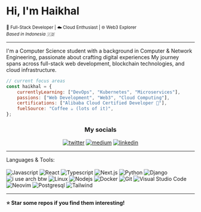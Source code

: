 # Hi, I'm Haikhal

<sup>🚀 Full-Stack Developer | ☁️ Cloud Enthusiast | 🌐 Web3 Explorer</sup> <br/> 
_<sup>Based in Indonesia 🇮🇩_</sup>
___
I'm a Computer Science student with a background in Computer & Network Engineering, passionate about crafting digital experiences My journey spans across full-stack web development, blockchain technologies, and cloud infrastructure.

```javascript
// current focus areas
const haikhal = {
    currentlyLearning: ["DevOps", "Kubernetes", "Microservices"],
    passions: ["Web Development", "Web3", "Cloud Computing"],
    certifications: ["Alibaba Cloud Certified Developer 📜"],
    fuelSource: "Coffee ☕ (lots of it)",
};
```

<h3 align="center">My socials</h3> <p align="center"> <a href="https://twitter.com/kal_xyz"><img src="https://img.shields.io/badge/x-twitter?style=for-the-badge&logo=x&color=black" alt="twitter"/></a> <a href="https://medium.com/@haikhalroy"><img src="https://img.shields.io/badge/medium-medium?style=for-the-badge&logo=medium&color=black" alt="medium"/></a> <a href="https://www.linkedin.com/in/haikhal-roywendra-369b5826a//"><img src="https://img.shields.io/badge/linkedin-linkedin?style=for-the-badge&logo=linkedin&color=black" alt="linkedin"/></a> </p>

___

Languages & Tools: <br/> <br/> 
![Javascript](https://img.shields.io/badge/javascript-js?style=for-the-badge&logo=javascript&color=black) ![React](https://img.shields.io/badge/react-react?style=for-the-badge&logo=react&color=black) ![Typescript](https://img.shields.io/badge/typescript-ts?style=for-the-badge&logo=typescript&color=black) ![Next.js](https://img.shields.io/badge/next-next?style=for-the-badge&logo=nextdotjs&color=black) ![Python](https://img.shields.io/badge/python-py?style=for-the-badge&logo=python&color=black) ![Django](https://img.shields.io/badge/django-dj?style=for-the-badge&logo=django&color=black) ![i use arch btw](https://img.shields.io/badge/arch_linux-arch?style=for-the-badge&logo=archlinux&color=black) ![Linux](https://img.shields.io/badge/linux-linux?style=for-the-badge&logo=linux&color=black) ![Nodejs](https://img.shields.io/badge/node.js-node?style=for-the-badge&logo=nodedotjs&color=black) ![Docker](https://img.shields.io/badge/docker-docker?style=for-the-badge&logo=docker&color=black) ![Git](https://img.shields.io/badge/git-git?style=for-the-badge&logo=git&color=black) ![Visual Studio Code](https://img.shields.io/badge/visual_studio_code-vscode?style=for-the-badge&logo=vscode&color=black) ![Neovim](https://img.shields.io/badge/neovim-nvim?style=for-the-badge&logo=neovim&color=black) ![Postgresql](https://img.shields.io/badge/postgresql-pgsql?style=for-the-badge&logo=postgresql&color=black) ![Tailwind](https://img.shields.io/badge/tailwind-tailwind?style=for-the-badge&logo=tailwindcss&color=black)
___
**⭐ Star some repos if you find them interesting!**

